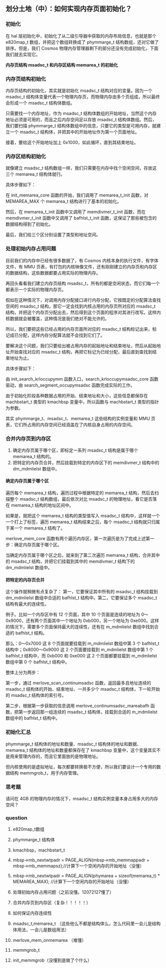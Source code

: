 ## 划分土地（中）：如何实现内存页面初始化？

### 初始化

在 hal 层初始化中，初始化了从二级引导器中获取的内存布局信息，也就是那个 e820map_t 数组，并把这个数组转换成了 phymmarge_t 结构数组，还对它做了排序。但是，我们 Cosmos 物理内存管理器剩下的部分还没有完成初始化，下面我们就去实现它。

**内存页结构 msadsc_t 和内存区结构 memarea_t 的初始化**

### 内存页结构初始化

内存页结构的初始化，其实就是初始化 msadsc_t 结构对应的变量。因为一个 msadsc_t 结构体变量代表一个物理内存页，而物理内存由多个页组成，所以最终会形成一个 msadsc_t 结构体数组。

只需要找一个内存地址，作为 msadsc_t 结构体数组的开始地址，当然这个内存地址必须是可用的，而且之后内存空间足以存放 msadsc_t 结构体数组。然后，我们要扫描 phymmarge_t 结构体数组中的信息，只要它的类型是可用内存，就建立一个 msadsc_t 结构体，并把其中的开始地址作为第一个页面地址。

接着，要给这个开始地址加上 0x1000，如此循环，直到其结束地址。

### 内存区结构初始化

就像建立 msadsc_t 结构数组一样，我们只需要在内存中找个空闲空间，存放这三个 memarea_t 结构体就行。

具体步骤如下：

在 init_memarea_core 函数的开始，我们调用了 memarea_t_init 函数，对 MEMAREA_MAX 个 memarea_t 结构进行了基本的初始化。

然后，在 memarea_t_init 函数中又调用了 memdivmer_t_init 函数，而在 memdivmer_t_init 函数中又调用了 bafhlst_t_init 函数，这保证了那些被包含的数据结构得到了初始化。

最后，我们给三个区分别设置了类型和地址空间。

### 处理初始内存占用问题

目前我们的内存中已经有很多数据了，有 Cosmos 内核本身的执行文件，有字体文件，有 MMU 页表，有打包的内核映像文件，还有刚刚建立的内存页和内存区的数据结构，这些数据都要占用实际的物理内存。

再回头看看我们建立内存页结构 msadsc_t，所有的都是空闲状态，而它们每一个都表示一个实际的物理内存页。

假如在这种情况下，对调用内存分配接口进行内存分配，它按既定的分配算法查找空闲的 msadsc_t 结构，那它一定会找到内核占用的内存页所对应的 msadsc_t 结构，并把这个内存页分配出去，然后得到这个页面的程序对其进行改写。这样内核数据就会被覆盖，这种情况是我们绝对不能允许的。

所以，我们要把这些已经占用的内存页面所对应的 msadsc_t 结构标记出来，标记成已分配，这样内存分配算法就不会找到它们了。

要解决这个问题，我们只要给出被占用内存的起始地址和结束地址，然后从起始地址开始查找对应的 msadsc_t 结构，再把它标记为已经分配，最后直到查找到结束地址为止。

具体步骤如下：

由 init_search_krloccupymm 函数入口，search_krloccupymsadsc_core 函数驱动，由 search_segment_occupymsadsc 函数完成实际的工作。

由于初始化阶段各种数据占用的开始、结束地址和大小，这些信息都保存在 machbstart_t 类型的 kmachbsp 变量中，所以函数与 machbstart_t 类型的指针为参数。

其实 phymmarge_t、msadsc_t、memarea_t 这些结构的实例变量和 MMU 页表，它们所占用的内存空间已经涵盖在了内核自身占用的内存空间。


### 合并内存页到内存区

1. 确定内存页属于哪个区，即标定一系列 msadsc_t 结构是属于哪个 memarea_t 结构的。
2. 把特定的内存页合并，然后挂载到特定的内存区下的 memdivmer_t 结构中的 dm_mdmlielst 数组中。

#### 确定内存页属于哪个区

遍历每个 memarea_t 结构，遍历过程中根据特定的 memarea_t 结构，然后去扫描整个 msadsc_t 结构数组，最后依次对比 msadsc_t 的物理地址，看它是否落在 memarea_t 结构的地址区间中。

如果是，就把这个 memarea_t 结构的类型值写入 msadsc_t 结构中，这样就一个一个打上了标签，遍历 memarea_t 结构结束之后，每个 msadsc_t 结构就只归属于某一个 memarea_t 结构了。

merlove_mem_core 函数有两个遍历内存区，第一次遍历是为了完成上述第一步：确定内存页属于哪个区。

当确定内存页属于哪个区之后，就来到了第二次遍历 memarea_t 结构，合并其中的 msadsc_t 结构，并把它们挂载到其中的 memdivmer_t 结构下的 dm_mdmlielst 数组中。

#### 把特定的内存页合并

这个操作就稍微有点复杂了： 第一，它要保证其中所有的 msadsc_t 结构挂载到 dm_mdmlielst 数组中合适的 bafhlst_t 结构中。第二，它要保证多个 msadsc_t 结构有最大的连续性。

例子。比如一个内存区中有 12 个页面，其中 10 个页面是连续的地址为 0～0x9000，还有两个页面其中一个地址为 0xb000，另一个地址为 0xe000。这样的情况下，需要多个页面保持最大的连续性，还有在 m_mdmlielst 数组中找到合适的 bafhlst_t 结构。

那么：0～0x7000 这 8 个页面就要挂载到 m_mdmlielst 数组中第 3 个 bafhlst_t 结构中；0x8000～0x9000 这 2 个页面要挂载到 m_mdmlielst 数组中第 1 个 bafhlst_t 结构中，而 0xb000 和 0xe000 这 2 个页面都要挂载到 m_mdmlielst 数组中第 0 个 bafhlst_t 结构中。

整体上分为两步：

第一步，通过 merlove_scan_continumsadsc 函数，返回最多且地址连续的 msadsc_t 结构体的开始、结束地址、一共多少个 msadsc_t 结构体，下一轮开始的 msadsc_t 结构体的索引号。

第二步，根据第一步获取的信息调用 merlove_continumsadsc_mareabafh 函数，把第一步返回那一组连续的 msadsc_t 结构体，挂载到合适的 m_mdmlielst 数组中的 bafhlst_t 结构中。

### 初始化汇总

phymmarge_t 结构体的地址和数量、msadsc_t 结构体的地址和数据、memarea_t 结构体的地址和数量都保存在了 kmachbsp 变量中，这个变量其实不是用来管理内存的，而且它里面放的是物理地址。

但内核使用的是虚拟地址，每次都要转换极不方便，所以我们要设计一个专用的数据结构 memmgrob_t，用于内存管理。

### 思考题

请问在 4GB 的物理内存的情况下，msadsc_t 结构实例变量本身占用多大的内存空间？

### question

1. e820map_t数组
2. phymmarge_t 结构体
3. kmachbsp，machbstart_t
4. mbsp->mb_nextwtpadr = PAGE_ALIGN(mbsp->mb_memmappadr + mbsp->mb_memmapsz);//计算下一个空闲内存的开始地址（没懂）
5. mbsp->mb_nextwtpadr = PAGE_ALIGN(phymarea + sizeof(memarea_t) * MEMAREA_MAX); //计算下一个空闲内存的开始地址（没懂）
6. 处理初始内存占用问题（之前没懂。12072127懂了）
7. 合并内存页到内存区（复杂！！！！！）
8. 如何保证内存连续性
9. msadsc_t,memarea_t （这些他么不都是结构体么，怎么代码里一会儿是结构体用法，一会儿是数组用法）

10. merlove_mem_onmemarea （难懂）
11. memmgrob_t
12. init_memmgrob（没懂到底做了个什么）
